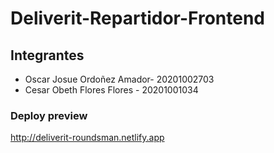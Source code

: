 # Deliverit-Repartidor-Frontend

## Integrantes
- Oscar Josue Ordoñez Amador- 20201002703
- Cesar Obeth Flores Flores - 20201001034

### Deploy preview
http://deliverit-roundsman.netlify.app
